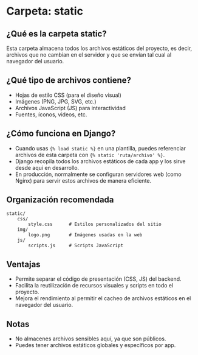 # Carpeta: static

## ¿Qué es la carpeta static?
Esta carpeta almacena todos los archivos estáticos del proyecto, es decir, archivos que no cambian en el servidor y que se envían tal cual al navegador del usuario.

## ¿Qué tipo de archivos contiene?
- Hojas de estilo CSS (para el diseño visual)
- Imágenes (PNG, JPG, SVG, etc.)
- Archivos JavaScript (JS) para interactividad
- Fuentes, íconos, videos, etc.

## ¿Cómo funciona en Django?
- Cuando usas `{% load static %}` en una plantilla, puedes referenciar archivos de esta carpeta con `{% static 'ruta/archivo' %}`.
- Django recopila todos los archivos estáticos de cada app y los sirve desde aquí en desarrollo.
- En producción, normalmente se configuran servidores web (como Nginx) para servir estos archivos de manera eficiente.

## Organización recomendada
```
static/
    css/
        style.css      # Estilos personalizados del sitio
    img/
        logo.png       # Imágenes usadas en la web
    js/
        scripts.js     # Scripts JavaScript
```

## Ventajas
- Permite separar el código de presentación (CSS, JS) del backend.
- Facilita la reutilización de recursos visuales y scripts en todo el proyecto.
- Mejora el rendimiento al permitir el cacheo de archivos estáticos en el navegador del usuario.

## Notas
- No almacenes archivos sensibles aquí, ya que son públicos.
- Puedes tener archivos estáticos globales y específicos por app.
